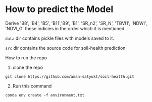 
# How to predict the Model

Derive  'B8', 'B4', 'B5', 'B11','B9', 'B1', 'SR_n2', 'SR_N', 'TBVI1', 'NDWI', 'NDVI_G' these indicies in the order which it is mentioned. 

`data` dir contains pickle files with models saved to it. 

`src` dir contains the source code for soil-health prediction 


How to run the repo

1. clone the repo

`git clone https://github.com/aman-satyukt/soil-health.git`

2. Run this command

`conda env create -f environment.txt`
